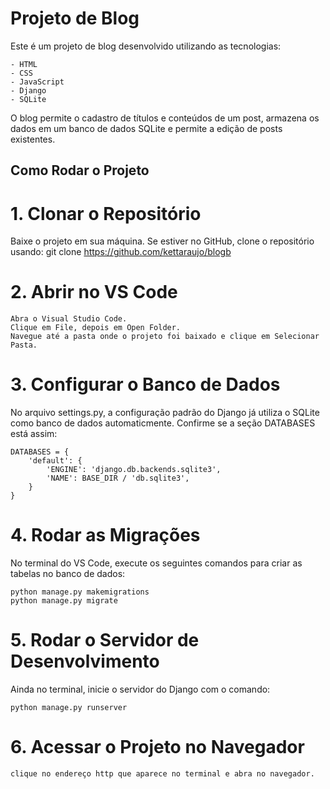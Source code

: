 # Projeto de Blog

Este é um projeto de blog desenvolvido utilizando as tecnologias:

    - HTML
    - CSS
    - JavaScript
    - Django
    - SQLite

O blog permite o cadastro de títulos e conteúdos de um post, armazena os dados em um banco de dados SQLite e permite a edição de posts existentes.

## Como Rodar o Projeto

# 1. Clonar o Repositório

Baixe o projeto em sua máquina. Se estiver no GitHub, clone o repositório usando: git clone https://github.com/kettaraujo/blogb

# 2. Abrir no VS Code

    Abra o Visual Studio Code.
    Clique em File, depois em Open Folder.
    Navegue até a pasta onde o projeto foi baixado e clique em Selecionar Pasta.
   
# 3. Configurar o Banco de Dados

No arquivo settings.py, a configuração padrão do Django já utiliza o SQLite como banco de dados automaticmente. Confirme se a seção DATABASES está assim:

    DATABASES = {
        'default': {
            'ENGINE': 'django.db.backends.sqlite3',
            'NAME': BASE_DIR / 'db.sqlite3',
        }
    }
# 4. Rodar as Migrações

No terminal do VS Code, execute os seguintes comandos para criar as tabelas no banco de dados:

    python manage.py makemigrations
    python manage.py migrate

# 5. Rodar o Servidor de Desenvolvimento

Ainda no terminal, inicie o servidor do Django com o comando:

    python manage.py runserver

# 6. Acessar o Projeto no Navegador
    clique no endereço http que aparece no terminal e abra no navegador.



